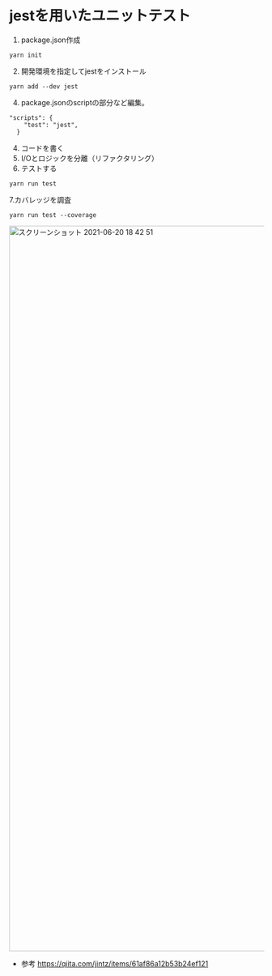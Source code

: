 # jestを用いたユニットテスト

1. package.json作成
```
yarn init
```
2. 開発環境を指定してjestをインストール
```
yarn add --dev jest
```
4. package.jsonのscriptの部分など編集。
```（例）
"scripts": {
    "test": "jest",
  }
```
4. コードを書く
5. I/Oとロジックを分離（リファクタリング）
6. テストする
```
yarn run test
```
7.カバレッジを調査
```
yarn run test --coverage
```

<img width="1433" alt="スクリーンショット 2021-06-20 18 42 51" src="https://user-images.githubusercontent.com/63830279/122669783-e7be4380-d1f9-11eb-9d75-e1d2d6ee19d2.png">


- 参考
https://qiita.com/jintz/items/61af86a12b53b24ef121
